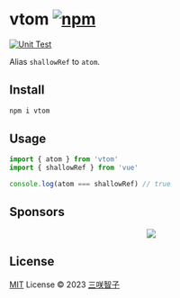 # vtom [![npm](https://img.shields.io/npm/v/vtom.svg)](https://npmjs.com/package/vtom)

[![Unit Test](https://github.com/sxzz/vtom/actions/workflows/unit-test.yml/badge.svg)](https://github.com/sxzz/vtom/actions/workflows/unit-test.yml)

Alias `shallowRef` to `atom`.

## Install

```bash
npm i vtom
```

## Usage

```ts
import { atom } from 'vtom'
import { shallowRef } from 'vue'

console.log(atom === shallowRef) // true
```

## Sponsors

<p align="center">
  <a href="https://cdn.jsdelivr.net/gh/sxzz/sponsors/sponsors.svg">
    <img src='https://cdn.jsdelivr.net/gh/sxzz/sponsors/sponsors.svg'/>
  </a>
</p>

## License

[MIT](./LICENSE) License © 2023 [三咲智子](https://github.com/sxzz)
